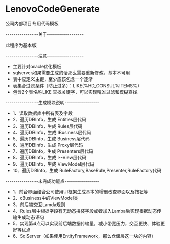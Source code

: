 # LenovoCodeGenerate
公司内部项目专用代码模板

----------------关于------------------

此程序为基本版

----------------注意------------------

* 主要针对oracle优化模板
* sqlserver如果需要生成的话那么需要重新修改，基本不可用
* 表中应定义主键，至少应该包含一个逐渐
* 表集合过滤条件（防止过多）：LIKE(%HD_CONSUL%ITEMS%)
* 包含2个表名称LIKE 查找关键字，可以实现精准过滤和模糊查找

----------------生成模块说明-----------------

* 1、读取数据库中所有表及字段
* 2、遍历DBInfo，生成 Entities层代码
* 3、遍历DBInfo，生成 Rules层代码
* 4、遍历DBInfo，生成 IBusiness层代码
* 5、遍历DBInfo，生成 Business层代码
* 6、遍历DBInfo，生成 Proxy层代码
* 7、遍历DBInfo，生成 Presenters层代码
* 8、遍历DBInfo，生成 I--View层代码
* 9、遍历DBInfo，生成 ViewModel层代码
* 10、遍历DBInfo，生成 RuleFactory,BaseRule,Presenter,RuleFactory代码

----------------未完成功能点-----------------

* 1、前台界面结合公司使用UI框架生成基本的增删改查界面以及按钮等
* 2、cBusiness中的ViewModel类
* 3、前后端交互Lamda规则
* 4、Rules层中根据字段有无动态拼装字段或者加入Lamba后实现根据动态传输生成动态语句
* 5、实现第4点可以实现前后端数据传输量，减小带宽压力，交互更快、体验更好等优点
* 6、SqlServer（如果使用EntityFramework，那么仓储层这一块的内容）
